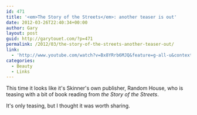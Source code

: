 ```yaml
---
id: 471
title: '<em>The Story of the Streets</em>: another teaser is out'
date: 2012-03-26T22:40:34+00:00
author: Gary
layout: post
guid: http://garytouet.com/?p=471
permalink: /2012/03/the-story-of-the-streets-another-teaser-out/
link:
  - 'http://www.youtube.com/watch?v=Bx8YRrb6MJQ&feature=g-all-u&context=G2c01695FAAAAAAAAIAA'
categories:
  - Beauty
  - Links
---
```


This time it looks like it's Skinner's own publisher, Random House, who is teasing with a bit of book reading from <em>the Story of the Streets</em>.

It's only teasing, but I thought it was worth sharing.

